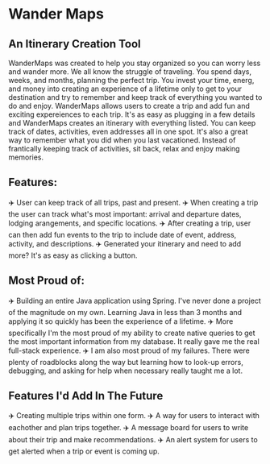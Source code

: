 # Wander Maps
## An Itinerary Creation Tool 
WanderMaps was created to help you stay organized so you can worry less and wander more. We all know the struggle of traveling. You spend days, weeks, and months, planning the perfect trip. You invest your time, energ, and money into creating an experience of a lifetime only to get to your destination and try to remember and keep track of everything you wanted to do and enjoy. WanderMaps allows users to create a trip and add fun and exciting expereiences to each trip. It's as easy as plugging in a few details and WanderMaps creates an itinerary with everything listed. You can keep track of dates, activities, even addresses all in one spot. It's also a great way to remember what you did when you last vacationed. Instead of frantically keeping track of activities,  sit back, relax and enjoy making memories. 

## Features:
✈️ User can keep track of all trips, past and present.
✈️ When creating a trip the user can track what's most important: arrival and departure dates, lodging arangements, and specific locations.
✈️ After creating a trip, user can then add fun events to the trip to include date of event, address, activity, and descriptions.
✈️ Generated your itinerary and need to add more? It's as easy as clicking a button. 

## Most Proud of:
✈️ Building an entire Java application using Spring. I've never done a project of the magnitude on my own. Learning Java in less than 3 months and applying it so quickly has been the experience of a lifetime. 
✈️ More specifically I'm the most proud of my ability to create native queries to get the most important information from my database. It really gave me the real full-stack experience. 
✈️ I am also most proud of my failures. There were plenty of roadblocks along the way but learning how to look-up errors, debugging, and asking for help when necessary really taught me a lot. 

## Features I'd Add In The Future
✈️ Creating multiple trips within one form. 
✈️ A way for users to interact with eachother and plan trips together. 
✈️ A message board for users to write about their trip and make recommendations. 
✈️ An alert system for users to get alerted when a trip or event is coming up.
